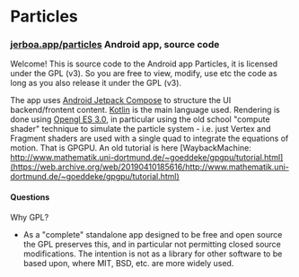 # Particles
### [jerboa.app/particles](https://jerboa.app/particles) Android app, source code

Welcome! This is source code to the Android app Particles, it is licensed under the GPL (v3). So you 
are free to view, modify, use etc the code as long as you also release it under the GPL (v3).

The app uses [Android Jetpack Compose](https://developer.android.com/jetpack/compose?gclid=CjwKCAjwq4imBhBQEiwA9Nx1Bng2Y188HWKz4WYfktYXKEIbvSbMU2oG1ElnjMk83p-jP5zKVaOZkxoC2LoQAvD_BwE&gclsrc=aw.ds) to structure the UI backend/frontent content. [Kotlin](https://kotlinlang.org/) is the main language used. Rendering is done using [Opengl ES 3.0](https://registry.khronos.org/OpenGL-Refpages/es3.0/), in particular using the old school "compute shader" technique to simulate the particle system - i.e. just Vertex and Fragment shaders are used with a single quad to integrate the equations of motion. That is GPGPU. An old tutorial is here [WaybackMachine: http://www.mathematik.uni-dortmund.de/~goeddeke/gpgpu/tutorial.html](https://web.archive.org/web/20190410185616/http://www.mathematik.uni-dortmund.de/~goeddeke/gpgpu/tutorial.html)

#### Questions

Why GPL?
- As a "complete" standalone app designed to be free and open source the GPL preserves this, and in particular not
  permitting closed source modifications. The intention is not as a library for other software to be based upon,
  where MIT, BSD, etc. are more widely used.
